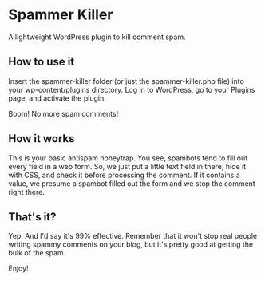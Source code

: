 # Spammer Killer

A lightweight WordPress plugin to kill comment spam.

## How to use it

Insert the spammer-killer folder (or just the spammer-killer.php file) into your wp-content/plugins directory. Log in to WordPress, go to your Plugins page, and activate the plugin.

Boom! No more spam comments!

## How it works

This is your basic antispam honeytrap. You see, spambots tend to fill out every field in a web form. So, we just put a little text field in there, hide it with CSS, and check it before processing the comment. If it contains a value, we presume a spambot filled out the form and we stop the comment right there.

## That's it?

Yep. And I'd say it's 99% effective. Remember that it won't stop real people writing spammy comments on your blog, but it's pretty good at getting the bulk of the spam.

Enjoy!